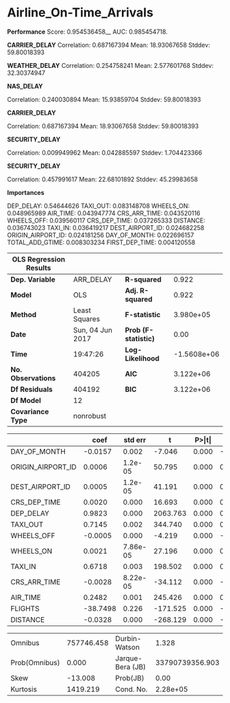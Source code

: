 # Airline_On-Time_Arrivals

**Performance**
Score: 0.954536458__
AUC: 0.985454718.


**CARRIER_DELAY**
Correlation: 0.687167394
Mean: 18.93067658
Stddev: 59.80018393
	            
**WEATHER_DELAY**
Correlation: 0.254758241
Mean: 2.577601768
Stddev: 32.30374947


**NAS_DELAY**

Correlation: 0.240030894
Mean: 15.93859704
Stddev: 59.80018393


**CARRIER_DELAY**

Correlation: 0.687167394
Mean: 18.93067658
Stddev: 59.80018393


**SECURITY_DELAY**

Correlation: 0.009949962
Mean: 0.042885597
Stddev: 1.704423366


**SECURITY_DELAY**

Correlation: 0.457991617
Mean: 22.68101892
Stddev: 45.29983658


**Importances**

DEP_DELAY: 0.54644626
TAXI_OUT: 0.083148708
WHEELS_ON: 0.048965989
AIR_TIME: 0.043947774
CRS_ARR_TIME: 0.043520116
WHEELS_OFF: 0.039560117
CRS_DEP_TIME: 0.037265333
DISTANCE: 0.036743023
TAXI_IN: 0.036419217
DEST_AIRPORT_ID: 0.024682258
ORIGIN_AIRPORT_ID: 0.024181256
DAY_OF_MONTH: 0.022696157
TOTAL_ADD_GTIME: 0.008303234
FIRST_DEP_TIME: 0.004120558



|OLS Regression Results   ||||
|--|--|--|--|
|**Dep. Variable**|ARR_DELAY|**R-squared**|0.922|
|**Model**|OLS|**Adj. R-squared**|0.922|
|**Method**|Least Squares|**F-statistic**|3.980e+05|
|**Date**|Sun, 04 Jun 2017|**Prob (F-statistic)**|0.00|
|**Time**|19:47:26|**Log-Likelihood**|-1.5608e+06|
|**No. Observations**|404205|**AIC**|3.122e+06|
|**Df Residuals**|404192|**BIC**|3.122e+06|
|**Df Model**|12|||                                       
|**Covariance Type**|nonrobust|||                                     

||coef|std err|t|P>\|t\||[0.025|0.975]|
|--|--|--|--|--|--|--|
|DAY_OF_MONTH|-0.0157| 0.002|-7.046| 0.000|-0.020|-0.011|
|ORIGIN_AIRPORT_ID| 0.0006| 1.2e-05| 50.795| 0.000| 0.001| 0.001|
|DEST_AIRPORT_ID| 0.0005| 1.2e-05| 41.191| 0.000| 0.000| 0.001|
|CRS_DEP_TIME| 0.0020| 0.000| 16.693| 0.000| 0.002| 0.002|
|DEP_DELAY| 0.9823| 0.000| 2063.763| 0.000| 0.981| 0.983|
|TAXI_OUT| 0.7145| 0.002| 344.740| 0.000| 0.710| 0.719|
|WHEELS_OFF|-0.0005| 0.000|-4.219| 0.000|-0.001|-0.000|
|WHEELS_ON| 0.0021| 7.86e-05| 27.196| 0.000| 0.002| 0.002|
|TAXI_IN| 0.6718| 0.003| 198.502| 0.000| 0.665| 0.678|
|CRS_ARR_TIME|-0.0028| 8.22e-05|-34.112| 0.000|-0.003|-0.003|
|AIR_TIME| 0.2482| 0.001| 245.426| 0.000| 0.246| 0.250|
|FLIGHTS|-38.7498| 0.226|-171.525| 0.000|-39.193|-38.307|
|DISTANCE|-0.0328| 0.000|-268.129| 0.000|-0.033|-0.033|

|||||
|--|--|--|--|
|Omnibus|757746.458|Durbin-Watson|1.328|
|Prob(Omnibus)|0.000|Jarque-Bera (JB)|33790739356.903|
|Skew|-13.008|Prob(JB)|0.00|
|Kurtosis|1419.219|Cond. No.|2.28e+05|

